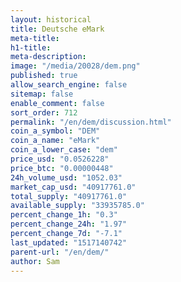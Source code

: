 ```yaml
---
layout: historical
title: Deutsche eMark
meta-title: 
h1-title: 
meta-description: 
image: "/media/20028/dem.png"
published: true
allow_search_engine: false
sitemap: false
enable_comment: false
sort_order: 712
permalink: "/en/dem/discussion.html"
coin_a_symbol: "DEM"
coin_a_name: "eMark"
coin_a_lower_case: "dem"
price_usd: "0.0526228"
price_btc: "0.00000448"
24h_volume_usd: "1052.03"
market_cap_usd: "40917761.0"
total_supply: "40917761.0"
available_supply: "33935785.0"
percent_change_1h: "0.3"
percent_change_24h: "1.97"
percent_change_7d: "-7.1"
last_updated: "1517140742"
parent-url: "/en/dem/"
author: Sam
---
```


